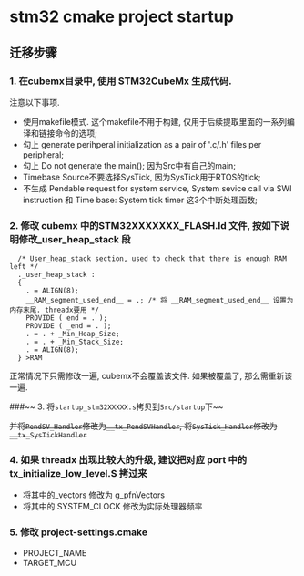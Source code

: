 # stm32 cmake project startup

## 迁移步骤

### 1. 在cubemx目录中, 使用 STM32CubeMx 生成代码.

注意以下事项.

- 使用makefile模式. 这个makefile不用于构建, 仅用于后续提取里面的一系列编译和链接命令的选项;
- 勾上 generate perihperal initialization as a pair of '.c/.h' files per peripheral;
- 勾上 Do not generate the main(); 因为Src中有自己的main;
- Timebase Source不要选择SysTick, 因为SysTick用于RTOS的tick;
- 不生成 Pendable request for system service, System sevice call via SWI instruction 和 Time base: System tick timer 这3个中断处理函数;
  
### 2. 修改 cubemx 中的STM32XXXXXXX_FLASH.ld 文件, 按如下说明修改\_user_heap_stack 段

```linkscript
  /* User_heap_stack section, used to check that there is enough RAM left */
  ._user_heap_stack :
  {
    . = ALIGN(8);
    __RAM_segment_used_end__ = .; /* 将 __RAM_segment_used_end__ 设置为内存末尾. threadx要用 */
    PROVIDE ( end = . );
    PROVIDE ( _end = . );
    . = . + _Min_Heap_Size;
    . = . + _Min_Stack_Size;
    . = ALIGN(8);
  } >RAM
```
正常情况下只需修改一遍, cubemx不会覆盖该文件. 如果被覆盖了, 那么需重新该一遍.

###~~ 3. 将`startup_stm32XXXXX.s`拷贝到`Src/startup`下~~

~~并将`PendSV_Handler`修改为`__tx_PendSVHandler`, 将`SysTick_Handler`修改为`__tx_SysTickHandler`~~

### 4. 如果 threadx 出现比较大的升级, 建议把对应 port 中的 tx_initialize_low_level.S 拷过来

- 将其中的\_vectors 修改为 g_pfnVectors
- 将其中的 SYSTEM_CLOCK 修改为实际处理器频率


### 5. 修改 project-settings.cmake

- PROJECT_NAME
- TARGET_MCU
